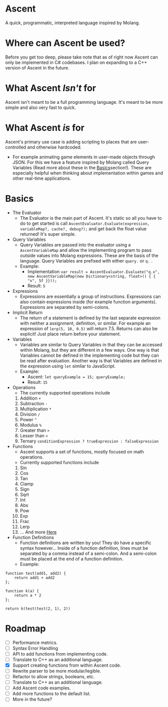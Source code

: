 # Ascent 
A quick, programmatic, interpreted language inspired by Molang.
# Where can Ascent be used?
Before you get too deep, please take note that as of right now Ascent can only be implemented in C# codebases. I plan on expanding to a C++ version of Ascent in the future.
# What Ascent *Isn't* for
Ascent isn't meant to be a full programming language. It's meant to be more simple and also very fast to quick.
# What Ascent *is* for
Ascent's primary use case is adding scripting to places that are user-controlled and otherwise hardcoded. 
- For example animating game elements in user-made objects through JSON. For this we have a feature inspired by Molang called Query Variables (Read more about these in the [Basics](#Basics)section!). These are especially helpful when thinking about implementation within games and other real-time applications.
# Basics
- The Evaluator
	- The Evaluator is the main part of Ascent. It's static so all you have to do to get started is call `AscentEvaluator.Evaluate(expression, variableMap?, cache?, debug?);` and get back the float value returned! It's super simple.
- Query Variables
	- Query Variables are passed into the evaluator using a `AscentVariableMap` and allow the implementing program to pass outside values into Molang expressions. These are the basis of the language. Query Variables are prefixed with either `query.` or `q.` .
	- Example:
		- Implementation `var result = AscentEvaluator.Evaluate("q.x", new AscentVariableMap(new Dictionary<string, float>() { { "x", 5f }}));`
		- Result: `5`
- Expressions
	- Expressions are essentially a group of instructions. Expressions can also contain expressions inside (for example function arguments). Expressions are separated by semi-colons.
- Implicit Return
	- The return of a statement is defined by the last separate expression with neither a assignment, definition, or similar. For example an expression of `lerp(5, 10, 0.5)` will return 7.5. Returns can also be explicit! Just place return before your statement.
- Variables
	- Variables are similar to Query Variables in that they can be accessed within Molang, but they are different in a few ways. One way is that Variables cannot be defined in the implementing code but they can be read after evaluation. Another way is that Variables are defined in the expression using `let` similar to JavaScript.
	- Example:
		- Ascent: `let queryExample = 15; queryExample;`
		- Result: `15`
- Operations
	- The currently supported operations include
	1.  Addition `+`
	2. Subtraction `-`
	3. Multiplication `*`
	4. Division `/`
	5. Power `^`
	6. Modulus `%`
	7. Greater than `>`
	8. Lesser than `<`
	9. Ternary `conditionExpression ? trueExpression : falseExpression`
- Functions
	- Ascent supports a set of functions, mostly focused on math operations.
	- Currently supported functions include
	1. Sin
	2. Cos
	3. Tan
	4. Clamp
	5. Sign
	6. Sqrt
	7. Int
	8. Abs
	9. Pow
	10. Exp
	11. Frac
	12. Lerp
	15. ... And more [Here](https://github.com/Futuremappermydud/AscentLanguage/blob/main/AscentLanguage/Lang/Functions/AscentFunctions.cs#L12)
- Function Definitions
	- Function definitions are written by you! They do have a specific syntax however... Inside of a function definition, lines must be separated by a comma instead of a semi-colon. And a semi-colon must be placed at the end of a function definition.
	- Example:
```
function test(add1, add2) {
    return add1 + add2
};

function k(a) {
    return a * 2
};

return k(test(test(2, 1), 2))
```
# Roadmap
- [ ] Performance metrics.
- [ ] Syntax Error Handling
- [ ] API to add functions from implementing code.
- [ ] Translate to C++ as an additional language.
- [x] Support creating functions from within Ascent code.
- [ ] Rewrite parser to be more modular/legible.
- [ ] Refactor to allow strings, booleans, etc.
- [ ] Translate to C++ as an additional language.
- [ ] Add Ascent code examples.
- [ ] Add more functions to the default list.
- [ ] More in the future?